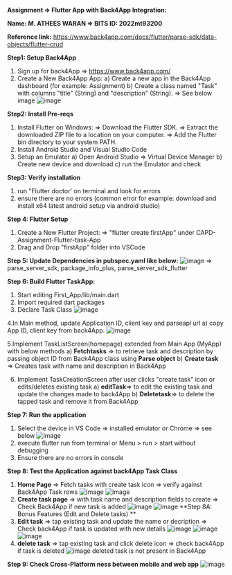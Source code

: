 
**Assignment => Flutter App with Back4App Integration:**

**Name: M. ATHEES WARAN 
=> BITS ID: 2022mt93200**

**Reference link:**
https://www.back4app.com/docs/flutter/parse-sdk/data-objects/flutter-crud

**Step1: Setup Back4App**
1. Sign up for back4App => https://www.back4app.com/
2. Create a New Back4App App:
   a) Create a new app in the Back4App dashboard (for example: Assignment)
   b) Create a class named "Task" with columns "title" (String) and "description" (String). => See below image
   ![image](https://github.com/atheeswaran/CAPD-Assignment-Flutter-task-App/assets/19812046/6b273c2c-c7a0-48eb-b5c8-444e6e71cd8f)

**Step2: Install Pre-reqs**
1. Install Flutter on Windows:
  => Download the Flutter SDK.
  => Extract the downloaded ZIP file to a location on your computer.
  => Add the Flutter bin directory to your system PATH.
2. Install Android Studio and Visual Studio Code
3. Setup an Emulator
   a) Open Android Studio => Virtual Device Manager
   b) Create new device and download
   c) run the Emulator and check

**Step3: Verify installation**
1. run "Flutter doctor' on terminal and look for errors
2. ensure there are no errors (common error for example: download and install x64 latest android setup via android studio)

**Step 4: Flutter Setup**
1. Create a New Flutter Project:
   => "flutter create firstApp" under CAPD-Assignment-Flutter-task-App
2. Drag and Drop "firstApp" folder into VSCode

**Step 5: Update Dependencies in pubspec.yaml like below:**
![image](https://github.com/atheeswaran/CAPD-Assignment-Flutter-task-App/assets/19812046/10ce1ec4-e7a6-4f80-b876-6eb7840739b7)
=> parse_server_sdk, package_info_plus, parse_server_sdk_flutter

**Step 6: Build Flutter TaskApp:**
1. Start editing First_App/lib/main.dart
2. Import required dart packages
3. Declare Task Class
   ![image](https://github.com/atheeswaran/CAPD-Assignment-Flutter-task-App/assets/19812046/4006fbff-f729-461c-9633-ec918d5c6c47)
   
4.In Main method, update Application ID, client key and parseapi url
  a) copy App ID, client key from back4App.
![image](https://github.com/atheeswaran/CAPD-Assignment-Flutter-task-App/assets/19812046/fee6d20d-dff3-4f99-9fed-7127b0331af6)

5.Implement TaskListScreen(homepage) extended from Main App (MyApp) with below methods
   a) **Fetchtasks** => to retrieve task and description by passing object ID from Back4App class using **Parse object**
   b) **Create task** => Creates task with name and description in Back4App
   
6. Implement TaskCreationScreen after user clicks "create task" icon or edits/deletes existing task
   a) **editTask**=> to edit the existing task and update the changes made to back4App
   b) **Deletetask**=> to delete the tapped task and remove it from Back4App

**Step 7: Run the application**
1. Select the device in VS Code => installed emulator or Chrome => see below
   ![image](https://github.com/atheeswaran/CAPD-Assignment-Flutter-task-App/assets/19812046/7dd45254-674e-404b-8aec-4d92cfb2db77)
2. execute flutter run from terminal or Menu > run > start without debugging
3. Ensure there are no errors in console

**Step 8: Test the Application against back4App Task Class**
1) **Home Page** => Fetch tasks with create task icon => verify against Back4App Task rows
   ![image](https://github.com/atheeswaran/CAPD-Assignment-Flutter-task-App/assets/19812046/2fe119a7-2186-4127-9932-fcb02c239adc)
   ![image](https://github.com/atheeswaran/CAPD-Assignment-Flutter-task-App/assets/19812046/3ee1efae-bd37-424a-b9d9-e7d2d6e1f0b0)
2) **Create task page** => with task name and description fields to create => Check Back4App if new task is added
   ![image](https://github.com/atheeswaran/CAPD-Assignment-Flutter-task-App/assets/19812046/aec54aec-a7c8-4385-a1b4-3625719702ce)
   ![image](https://github.com/atheeswaran/CAPD-Assignment-Flutter-task-App/assets/19812046/007f5608-b919-4085-a49d-9582c58af501)
**Step 8A: Bonus Features (Edit and Delete tasks) **
1) **Edit task** => tap existing task and update the name or decription => Check back4App if task is updated with new details
     ![image](https://github.com/atheeswaran/CAPD-Assignment-Flutter-task-App/assets/19812046/891ebd00-e6a3-4451-83cc-677fa7c7a227)
     ![image](https://github.com/atheeswaran/CAPD-Assignment-Flutter-task-App/assets/19812046/8ab82466-683f-409e-9a2e-f1f8d1da32ef)
     ![image](https://github.com/atheeswaran/CAPD-Assignment-Flutter-task-App/assets/19812046/ddd30839-ae29-4717-8dbe-584bfe5f67ce)
2) **delete task** => tap existing task and click delete icon => check back4App if task is deleted
    ![image](https://github.com/atheeswaran/CAPD-Assignment-Flutter-task-App/assets/19812046/f5392566-7505-40d0-abd0-fde803dbe6ce)
    deleted task is not present in Back4App
   
**Step 9: Check Cross-Platform ness between mobile and web app**
![image](https://github.com/atheeswaran/CAPD-Assignment-Flutter-task-App/assets/19812046/537a8ceb-c097-4ff7-bbf2-4dbd5ddf3030)



   
 




